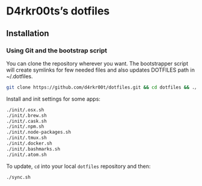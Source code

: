 # D4rkr00ts’s dotfiles

## Installation

### Using Git and the bootstrap script

You can clone the repository wherever you want.
The bootstrapper script will create symlinks for few needed files and also updates DOTFILES path in ~/.dotfiles.

```bash
git clone https://github.com/d4rkr00t/dotfiles.git && cd dotfiles && ./sync.sh
```

Install and init settings for some apps:
```bash
./init/.osx.sh
./init/.brew.sh
./init/.cask.sh
./init/.npm.sh
./init/.node-packages.sh
./init/.tmux.sh
./init/.docker.sh
./init/.bashmarks.sh
./init/.atom.sh
```

To update, `cd` into your local `dotfiles` repository and then:

```bash
./sync.sh
```
